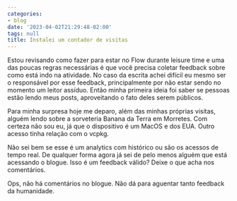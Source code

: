 ```yaml
---
categories:
- blog
date: '2023-04-02T21:29:48-02:00'
tags: null
title: Instalei um contador de visitas
---
```


Estou revisando como fazer para estar no Flow durante leisure time e uma das poucas regras necessárias é que você precisa coletar feedback sobre como está indo na atividade. No caso da escrita achei difícil eu mesmo ser o responsável por esse feedback, principalmente por não estar sendo no momento um leitor assíduo. Então minha primeira ideia foi saber se pessoas estão lendo meus posts, aproveitando o fato deles serem públicos.

Para minha surpresa hoje me deparo, além das minhas próprias visitas, alguém lendo sobre a sorveteria Banana da Terra em Morretes. Com certeza não sou eu, já que o dispositivo é um MacOS e dos EUA. Outro acesso tinha relação com o vcpkg.

Não sei bem se esse é um analytics com histórico ou são os acessos de tempo real. De qualquer forma agora já sei de pelo menos alguém que está acessando o blogue. Isso é um feedback válido? Deixe o que acha nos comentários.

Ops, não há comentários no blogue. Não dá para aguentar tanto feedback da humanidade.
